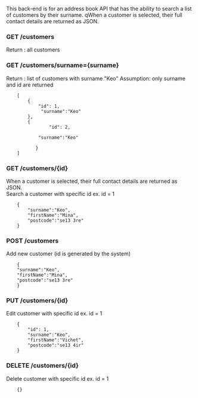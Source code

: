 This back-end is for an address book API that has the ability to search a list of customers by their surname. 
qWhen a customer is selected, their full contact details are returned as JSON.

  ### GET /customers 
  Return : all customers
  
  ### GET /customers/surname={surname}
  Return : list of customers with surname "Keo"
  Assumption: only surname and id are returned 
        
        [
            {
                "id": 1,
                 "surname":"Keo"
            },
            {
                    "id": 2,

                "surname":"Keo"

               }
        ]
        
  ### GET /customers/{id}
  When a customer is selected, their full contact details are returned as JSON.     
  Search a customer with specific id  ex. id = 1
        
        {
            "surname":"Keo",
            "firstName":"Mina",
            "postcode":"se13 3re"
        }
        
  ### POST /customers
  Add new customer (id is generated by the system)
        
        {
        "surname":"Keo",
        "firstName":"Mina",
        "postcode":"se13 3re"
        }
      
  ### PUT /customers/{id}
  Edit customer with specific id ex. id = 1
        
        {
            "id": 1,
            "surname":"Keo",
            "firstName":"Vichet",
            "postcode":"se13 4ir"
        }
        
    
  ### DELETE /customers/{id}
  Delete customer with specific id ex. id = 1
        
        {}
        